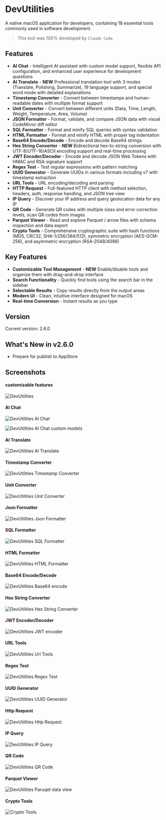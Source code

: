 # DevUtilities

A native macOS application for developers, containing 18 essential tools commonly used in software development.

> This tool was 100% developed by `Claude Code`.

## Features

- **AI Chat** - Intelligent AI assistant with custom model support, flexible API configuration, and enhanced user experience for development questions
- **AI Translate** - **NEW** Professional translation tool with 3 modes (Translate, Polishing, Summarize), 19 language support, and special word mode with detailed explanations
- **Timestamp Converter** - Convert between timestamps and human-readable dates with multiple format support
- **Unit Converter** - Convert between different units (Data, Time, Length, Weight, Temperature, Area, Volume)
- **JSON Formatter** - Format, validate, and compare JSON data with visual CodeMirror diff editor
- **SQL Formatter** - Format and minify SQL queries with syntax validation
- **HTML Formatter** - Format and minify HTML with proper tag indentation
- **Base64 Encode/Decode** - Encode and decode Base64 strings
- **Hex String Converter** - **NEW** Bidirectional hex-to-string conversion with UTF-8/UTF-16/ASCII encoding support and real-time processing
- **JWT Encoder/Decoder** - Encode and decode JSON Web Tokens with HMAC and RSA signature support
- **Regex Test** - Test regular expressions with pattern matching
- **UUID Generator** - Generate UUIDs in various formats including v7 with timestamp extraction
- **URL Tools** - URL encoding/decoding and parsing
- **HTTP Request** - Full-featured HTTP client with method selection, headers, auth, response handling, and JSON tree view
- **IP Query** - Discover your IP address and query geolocation data for any IP
- **QR Code** - Generate QR codes with multiple sizes and error correction levels, scan QR codes from images
- **Parquet Viewer** - Read and explore Parquet / arrow files with schema inspection and data export
- **Crypto Tools** - Comprehensive cryptographic suite with hash functions (MD5, CRC32, SHA-1/256/384/512), symmetric encryption (AES-GCM-256), and asymmetric encryption (RSA-2048/4096)

## Key Features

- **Customizable Tool Management** - **NEW** Enable/disable tools and organize them with drag-and-drop interface
- **Search Functionality** - Quickly find tools using the search bar in the sidebar
- **Selectable Results** - Copy results directly from the output areas
- **Modern UI** - Clean, intuitive interface designed for macOS
- **Real-time Conversion** - Instant results as you type

## Version

Current version: 2.6.0

## What's New in v2.6.0

- Prepare for publish to AppStore

## Screenshots

#### customizable features
![DevUtilities](./images/screenshots/customize.png)

#### AI Chat
![DevUtilities AI Chat](./images/screenshots/aichat.png)

![DevUtilities AI Chat custom models](./images/screenshots/aichat-models.png)

#### AI Translate
![DevUtilities AI Translate](./images/screenshots/aitranslate.png)

#### Timestamp Converter
![DevUtilities Timestamp Converter](./images/screenshots/timestamp.png)

#### Unit Converter
![DevUtilities Unit Converter](./images/screenshots/unit.png)

#### Json Formatter
![DevUtilities Json Formatter](./images/screenshots/json.png)

#### SQL Formatter
![DevUtilities SQL Formatter](./images/screenshots/sql.png)

#### HTML Formatter
![DevUtilities HTML Formatter](./images/screenshots/html.png)

#### Base64 Encode/Decode
![DevUtilities Base64 encode](./images/screenshots/base64.png)

#### Hex String Converter
![DevUtilities Hex String Converter](./images/screenshots/hex.png)

#### JWT Encoder/Decoder
![DevUtilities JWT encoder](./images/screenshots/jwt.png)

#### URL Tools
![DevUtilities Url Tools](./images/screenshots/url.png)

#### Regex Test
![DevUtilities Regex Test](./images/screenshots/regex.png)

#### UUID Generator
![DevUtilities UUID Generator](./images/screenshots/uuid.png)

#### Http Request
![DevUtilities Http Request](./images/screenshots/http.png)

#### IP Query
![DevUtilities IP Query](./images/screenshots/ip.png)

#### QR Code
![DevUtilities QR Code](./images/screenshots/qrcode.png)

#### Parquet Viewer
![DevUtilities Paruqet data view](./images/screenshots/parquet.png)


#### Crypto Tools
![Crypto Tools](./images/screenshots/crypto.png)
